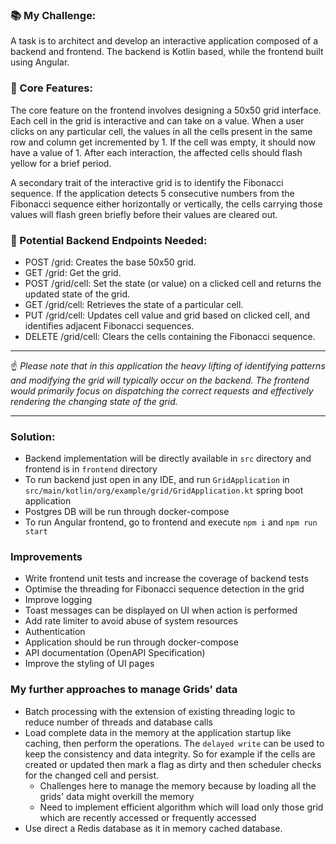 ### :books: My Challenge:

A task is to architect and develop an interactive application composed of a backend and frontend. The backend is Kotlin based, while the frontend built using Angular.

### :dart: Core Features:

The core feature on the frontend involves designing a 50x50 grid interface. Each cell in the grid is interactive and can take on a value. When a user clicks on any particular cell, the values in all the cells present in the same row and column get incremented by 1. If the cell was empty, it should now have a value of 1. After each interaction, the affected cells should flash yellow for a brief period.

A secondary trait of the interactive grid is to identify the Fibonacci sequence. If the application detects 5 consecutive numbers from the Fibonacci sequence either horizontally or vertically, the cells carrying those values will flash green briefly before their values are cleared out.

### :link: Potential Backend Endpoints Needed:

- POST /grid: Creates the base 50x50 grid.
- GET /grid: Get the grid.
- POST /grid/cell: Set the state (or value) on a clicked cell and returns the updated state of the grid.
- GET /grid/cell: Retrieves the state of a particular cell.
- PUT /grid/cell: Updates cell value and grid based on clicked cell, and identifies adjacent Fibonacci sequences.
- DELETE /grid/cell: Clears the cells containing the Fibonacci sequence.

---

:point_up: *Please note that in this application the heavy lifting of identifying patterns and modifying the grid will typically occur on the backend. The frontend would primarily focus on dispatching the correct requests and effectively rendering the changing state of the grid.*

---

### Solution: 
- Backend implementation will be directly available in `src` directory and frontend is in `frontend` directory
- To run backend just open in any IDE, and run `GridApplication` in `src/main/kotlin/org/example/grid/GridApplication.kt` spring boot application
- Postgres DB will be run through docker-compose
- To run Angular frontend, go to frontend and execute `npm i` and `npm run start`

### Improvements
- Write frontend unit tests and increase the coverage of backend tests
- Optimise the threading for Fibonacci sequence detection in the grid
- Improve logging
- Toast messages can be displayed on UI when action is performed
- Add rate limiter to avoid abuse of system resources
- Authentication
- Application should be run through docker-compose
- API documentation (OpenAPI Specification)
- Improve the styling of UI pages

### My further approaches to manage Grids' data
- Batch processing with the extension of existing threading logic to reduce number of threads and database calls
- Load complete data in the memory at the application startup like caching, then perform the operations.
  The `delayed write` can be used to keep the consistency and data integrity. So for example if the cells are created or updated
  then mark a flag as dirty and then scheduler checks for the changed cell and persist.
  - Challenges here to manage the memory because by loading all the grids' data might overkill the memory
  - Need to implement efficient algorithm which will load only those grid which are recently accessed or frequently accessed
- Use direct a Redis database as it in memory cached database.
